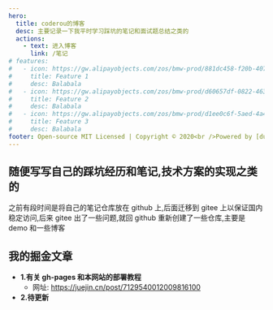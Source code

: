 ```yaml
---
hero:
  title: coderou的博客
  desc: 主要记录一下我平时学习踩坑的笔记和面试题总结之类的
  actions:
    - text: 进入博客
      link: /笔记
# features:
#   - icon: https://gw.alipayobjects.com/zos/bmw-prod/881dc458-f20b-407b-947a-95104b5ec82b/k79dm8ih_w144_h144.png
#     title: Feature 1
#     desc: Balabala
#   - icon: https://gw.alipayobjects.com/zos/bmw-prod/d60657df-0822-4631-9d7c-e7a869c2f21c/k79dmz3q_w126_h126.png
#     title: Feature 2
#     desc: Balabala
#   - icon: https://gw.alipayobjects.com/zos/bmw-prod/d1ee0c6f-5aed-4a45-a507-339a4bfe076c/k7bjsocq_w144_h144.png
#     title: Feature 3
#     desc: Balabala
footer: Open-source MIT Licensed | Copyright © 2020<br />Powered by [dumi](https://d.umijs.org)
---
```


## 随便写写自己的踩坑经历和笔记,技术方案的实现之类的

之前有段时间是将自己的笔记仓库放在 github 上,后面迁移到 gitee 上以保证国内稳定访问,后来 gitee 出了一些问题,就回 github 重新创建了一些仓库,主要是 demo 和一些博客

## 我的掘金文章

- **1.有关 gh-pages 和本网站的部署教程**
  - 网址: <https://juejin.cn/post/7129540012009816100>
- **2.待更新**
